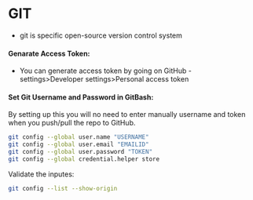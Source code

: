 # GIT

- git is specific open-source version control system

#### Genarate Access Token:
- You can generate access token by going on GitHub - settings>Developer settings>Personal access token


#### Set Git Username and Password in GitBash:
By setting up this you will no need to enter manually username and token when you push/pull the repo to GitHub.

```bash
git config --global user.name "USERNAME"
git config --global user.email "EMAILID"
git config --global user.password "TOKEN"
git config --global credential.helper store

```
Validate the inputes:
```bash
git config --list --show-origin

```


